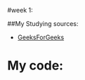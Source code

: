 #week 1:

##My Studying sources:
- [GeeksForGeeks](http://www.geeksforgeeks.org/sieve-of-eratosthenes/)

# My code: 
